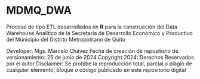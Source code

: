 # MDMQ_DWA
Proceso de tipo ETL desarrollados en **R** para la construcción del Data Warehouse Analítico de la Secretaría de Desarrollo Económico y Productivo del Municipio del Distrito Metropolitano de Quito

Developer: Mgs. Marcelo Chávez
Fecha de creación de repositorio de versionamiento: 25 de junio de 2024
Copyright 2024: Derechos Reservados por el autor
Disclaimer: Se prohibe la reproducción total, parcial o plagio de cualquier elemento, bloque o código publicado en este repositorio digital
